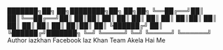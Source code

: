 ███████╗██╗   ██╗████████╗██╗   ██╗██╗
╚══██╔══╝██║   ██║╚══██╔══╝██║   ██║██║
   ██║   ██║   ██║   ██║   ██║   ██║██║
   ██║   ██║   ██║   ██║   ██║   ██║██║
   ██║   ╚██████╔╝   ██║   ╚██████╔╝███████╗
   ╚═╝    ╚═════╝    ╚═╝    ╚═════╝ ╚══════╝          
Author iazkhan
Facebook Iaz Khan
Team Akela Hai Me
